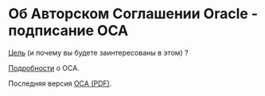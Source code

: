 # Об Авторском Соглашении Oracle - подписание OCA

[Цель](http://londonjavacommunity.wordpress.com/2013/11/27/contributing-to-java-the-jspa-and-the-oca/) (и почему вы будете заинтересованы в этом) ?

[Подробности](http://www.oracle.com/technetwork/community/oca-486395.html) о OCA.

Последняя версия [OCA (PDF)](http://www.oracle.com/technetwork/oca-405177.pdf).

